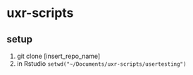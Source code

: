 # uxr-scripts
## setup
1. git clone [insert_repo_name]
2. in Rstudio `setwd("~/Documents/uxr-scripts/usertesting")`
